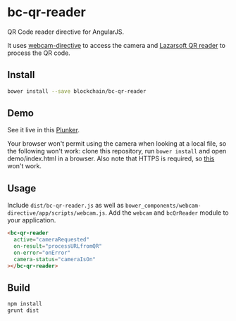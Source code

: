 # bc-qr-reader

QR Code reader directive for AngularJS.

It uses [webcam-directive](https://github.com/jonashartmann/webcam-directive) to access the camera and [Lazarsoft QR reader](https://github.com/LazarSoft/jsqrcode) to process the QR code.

## Install

```sh
bower install --save blockchain/bc-qr-reader
```

## Demo

See it live in this [Plunker](https://embed.plnkr.co/m9dtF9llcAw7eYE94b5k/preview).

Your browser won't permit using the camera when looking at a local file, so the following won't work:
clone this repository, run `bower install` and open demo/index.html in a browser. Also note that HTTPS is required, so [this](http://embed.plnkr.co/m9dtF9llcAw7eYE94b5k/preview) won't work.

## Usage

Include `dist/bc-qr-reader.js` as well as `bower_components/webcam-directive/app/scripts/webcam.js`. Add the `webcam` and `bcQrReader` module to your application.

```html
<bc-qr-reader
  active="cameraRequested"  
  on-result="processURLfromQR"
  on-error="onError"
  camera-status="cameraIsOn"
></bc-qr-reader>
```

## Build

```sh
npm install
grunt dist
```
